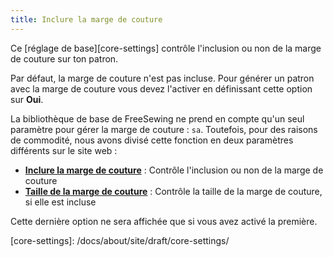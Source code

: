 ```yaml
---
title: Inclure la marge de couture
---
```


Ce [réglage de base][core-settings] contrôle l'inclusion ou non de la marge de couture sur ton patron.

Par défaut, la marge de couture n'est pas incluse. Pour générer un patron avec la marge de couture vous devez l'activer en définissant cette option sur **Oui**.

<Note>

La bibliothèque de base de FreeSewing ne prend en compte qu'un seul paramètre pour gérer la marge de couture : `sa`.
Toutefois, pour des raisons de commodité, nous avons divisé cette fonction en deux paramètres différents sur le site web :

- **[Inclure la marge de couture](/docs/site/draft/core-settings/sabool)** : Contrôle l'inclusion ou non de la marge de couture
- **[Taille de la marge de couture](/docs/site/draft/core-settings/samm)** : Contrôle la taille de la marge de couture, si elle est incluse

Cette dernière option ne sera affichée que si vous avez activé la première.

</Note>
[core-settings]: /docs/about/site/draft/core-settings/
